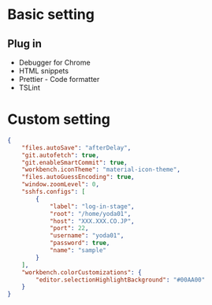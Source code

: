 # Basic setting
## Plug in
- Debugger for Chrome
- HTML snippets
- Prettier - Code formatter
- TSLint


# Custom setting
```Json
{
    "files.autoSave": "afterDelay",
    "git.autofetch": true,
    "git.enableSmartCommit": true,
    "workbench.iconTheme": "material-icon-theme",
    "files.autoGuessEncoding": true,
    "window.zoomLevel": 0,
    "sshfs.configs": [
        {
            "label": "log-in-stage",
            "root": "/home/yoda01",
            "host": "XXX.XXX.CO.JP",
            "port": 22,
            "username": "yoda01",
            "password": true,
            "name": "sample"
        }
    ],
    "workbench.colorCustomizations": {
		"editor.selectionHighlightBackground": "#00AA00"
	}
}
```